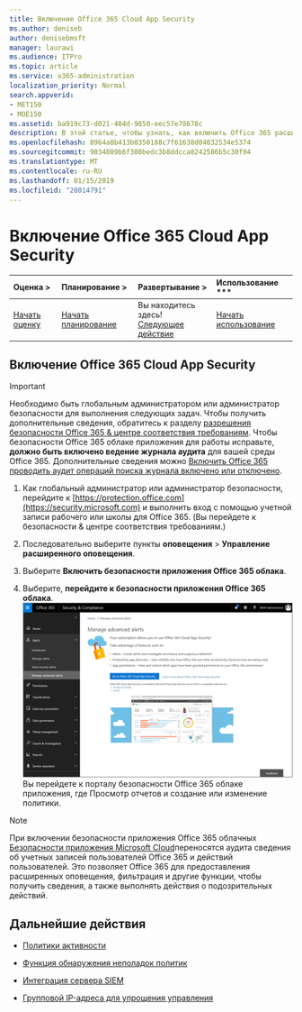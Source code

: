 ```yaml
---
title: Включение Office 365 Cloud App Security
ms.author: deniseb
author: denisebmsft
manager: laurawi
ms.audience: ITPro
ms.topic: article
ms.service: o365-administration
localization_priority: Normal
search.appverid:
- MET150
- MOE150
ms.assetid: ba919c73-d021-404d-9850-eec57e78678c
description: В этой статье, чтобы узнать, как включить Office 365 расширенного управления безопасностью, на базе безопасности приложения облака в Microsoft Azure.
ms.openlocfilehash: 8964a0b413b0350188c7f61638d04032534e5374
ms.sourcegitcommit: 9034809b6f308bedc3b8ddcca8242586b5c30f94
ms.translationtype: MT
ms.contentlocale: ru-RU
ms.lasthandoff: 01/15/2019
ms.locfileid: "28014791"
---
```

# <a name="turn-on-office-365-cloud-app-security"></a>Включение Office 365 Cloud App Security
  
|Оценка **\>**|Планирование **\>**|Развертывание **\>**|Использование ***|
|:-----|:-----|:-----|:-----|
|[Начать оценку](office-365-cas-overview.md) <br/> |[Начать планирование](get-ready-for-office-365-cas.md) <br/> |Вы находитесь здесь!  <br/> [Следующее действие](activity-policies-and-alerts.md) <br/> |[Начать использование](utilization-activities-for-ocas.md) <br/> |
  
## <a name="turn-on-office-365-cloud-app-security"></a>Включение Office 365 Cloud App Security

> [!IMPORTANT]
> Необходимо быть глобальным администратором или администратор безопасности для выполнения следующих задач. Чтобы получить дополнительные сведения, обратитесь к разделу [разрешения безопасности Office 365 &amp; центре соответствия требованиям](permissions-in-the-security-and-compliance-center.md). Чтобы безопасности Office 365 облаке приложения для работы исправьте, **должно быть включено ведение журнала аудита** для вашей среды Office 365. Дополнительные сведения можно [Включить Office 365 проводить аудит операций поиска журнала включено или отключено](turn-audit-log-search-on-or-off.md). 
  
1. Как глобальный администратор или администратор безопасности, перейдите к [https://protection.office.com](https://security.microsoft.com) и выполнить вход с помощью учетной записи рабочего или школы для Office 365. (Вы перейдете к безопасности &amp; центре соответствия требованиям.) 
    
2. Последовательно выберите пункты **оповещения** \> **Управление расширенного оповещения**.
    
3. Выберите **Включить безопасности приложения Office 365 облака**.
    
4. Выберите, **перейдите к безопасности приложения Office 365 облака**.<br/>![В разделе Безопасность &amp; центре соответствия требованиям, выберите дополнительные оповещения для перехода к безопасности Office 365 облаке приложения](media/958632d4-03e3-4ade-8e22-d5509db6fca7.png)<br/>Вы перейдете к порталу безопасности Office 365 облаке приложения, где Просмотр отчетов и создание или изменение политики.
    
> [!NOTE]
> При включении безопасности приложения Office 365 облачных [Безопасности приложения Microsoft Cloud](https://aka.ms/whatiscas)переносятся аудита сведения об учетных записей пользователей Office 365 и действий пользователей. Это позволяет Office 365 для предоставления расширенных оповещения, фильтрация и другие функции, чтобы получить сведения, а также выполнять действия о подозрительных действий. 
  
## <a name="next-steps"></a>Дальнейшие действия

- [Политики активности](activity-policies-and-alerts.md)
    
- [Функция обнаружения неполадок политик](anomaly-detection-policies-in-ocas.md)
    
- [Интеграция сервера SIEM](integrate-your-siem-server-with-office-365-cas.md)
    
- [Групповой IP-адреса для упрощения управления](group-your-ip-addresses-in-ocas.md)
    

